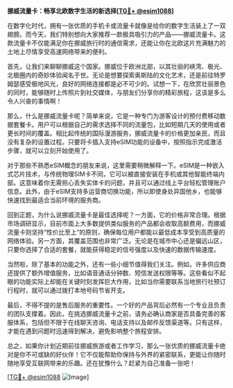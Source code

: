 **挪威流量卡：畅享北欧数字生活的新选择[[TG💪+ @esim1088](https://t.me/s/esim1088)]**

在数字化时代，拥有一张优质的手机卡或流量卡就像是给你的数字生活装上了一双翅膀。而今天，我们特别想向大家推荐一款极具吸引力的产品——挪威流量卡。这款流量卡不仅能满足你在挪威旅行时的通信需求，还能让你在北欧这片充满魅力的土地上尽情享受高速网络带来的便利。

首先，让我们来聊聊挪威这个国家。挪威位于欧洲北部，以其壮丽的峡湾、极光、北极圈内的奇妙体验闻名于世。无论是想要探索奥斯陆的文化艺术，还是前往特罗姆瑟感受极地风光，良好的网络连接都是必不可少的。试想一下，在欣赏壮丽景色的同时，能够随时上传照片到社交媒体，与朋友们分享你的精彩旅程，这该是多么令人兴奋的事情啊！

那么，什么是挪威流量卡呢？简单来说，它是一种专门为游客设计的预付费移动数据套餐卡。用户可以根据自己的需求选择不同的流量包，比如短期几天的使用或者更长时间的覆盖。相比起传统的国际漫游服务，挪威流量卡的价格更加亲民，而且没有复杂的设置过程。只要将卡插入支持eSIM功能的设备中，按照指示完成激活步骤，就可以立刻开始使用了。

对于那些不熟悉eSIM概念的朋友来说，这里需要稍微解释一下。eSIM是一种嵌入式芯片技术，与传统物理SIM卡不同，它可以被直接安装在手机或其他智能终端内部。这意味着你无需担心丢失实体卡的问题，并且可以通过线上平台轻松管理账户信息。此外，由于eSIM支持多运营商切换功能，所以即使身处异国他乡，也能够快速找到最适合当前环境的服务商。

回到正题，为什么说挪威流量卡是最佳选择呢？一方面，它的价格非常合理。根据市场调研显示，目前市面上大多数提供类似服务的产品都会收取高额费用，而挪威流量卡则坚持“性价比至上”的原则，确保每位用户都能以最低成本享受到高质量的网络体验。另一方面，其覆盖范围也非常广泛。无论是在城市中心还是偏远山区，只要你选择了合适的套餐，就能获得稳定的信号强度以及快速的数据传输速度。

当然啦，除了基本的功能之外，还有一些小细节值得我们关注。例如，许多供应商还提供了额外增值服务，比如语音通话分钟数、短信发送权限等等。这些看似不起眼的功能实际上却能在关键时刻发挥巨大作用，比如当你需要联系当地旅行社预订行程时，就可以通过拨打本地号码节省开支。

最后，不得不提的是售后服务的重要性。一个好的产品背后必然有一个专业且负责的团队支撑着。因此，在挑选挪威流量卡之前，请务必确认商家是否具备完善的客服体系，包括但不限于在线聊天咨询、电话支持以及邮件反馈渠道等。只有这样，才能在遇到问题时迅速得到解决，避免影响整个旅程安排。

总之，如果你计划近期前往挪威旅游或者工作学习，那么一张优质的挪威流量卡绝对是你不可或缺的好伙伴！它不仅能帮助你保持与外界的紧密联系，更能让你随时随地享受互联网带来的乐趣。还在犹豫什么？赶紧为自己准备一张吧！

[[TG💪+ @esim1088](https://t.me/s/esim1088) ![Image](https://i.postimg.cc/4NQfJmqS/Snipaste-2025-05-13-00-14-12.png)]
